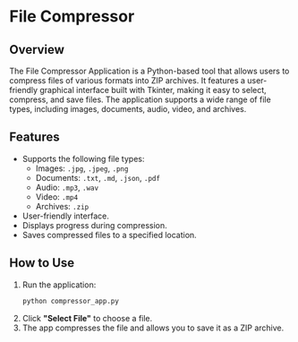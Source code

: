# File Compressor

## Overview
The File Compressor Application is a Python-based tool that allows users to compress files of various formats into ZIP archives. It features a user-friendly graphical interface built with Tkinter, making it easy to select, compress, and save files. The application supports a wide range of file types, including images, documents, audio, video, and archives.
## Features
- Supports the following file types:
  - Images: `.jpg`, `.jpeg`, `.png`
  - Documents: `.txt`, `.md`, `.json`, `.pdf`
  - Audio: `.mp3`, `.wav`
  - Video: `.mp4`
  - Archives: `.zip`
- User-friendly interface.
- Displays progress during compression.
- Saves compressed files to a specified location.

## How to Use
1. Run the application:
   ```bash
   python compressor_app.py
   ```
2. Click **"Select File"** to choose a file.
3. The app compresses the file and allows you to save it as a ZIP archive.
